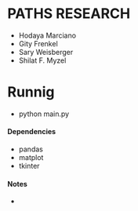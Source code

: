 # PATHS RESEARCH

* Hodaya Marciano
* Gity Frenkel
* Sary Weisberger
* Shilat F. Myzel

# Runnig

* python main.py

#### Dependencies
* pandas
* matplot
* tkinter

#### Notes

*

